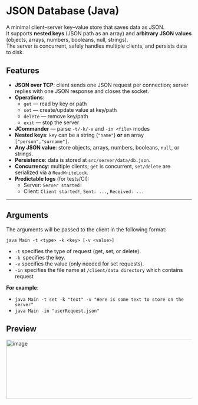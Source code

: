 # JSON Database (Java)

A minimal client–server key–value store that saves data as JSON.  
It supports **nested keys** (JSON path as an array) and **arbitrary JSON values** (objects, arrays, numbers, booleans, null, strings).  
The server is concurrent, safely handles multiple clients, and persists data to disk.

## Features

- **JSON over TCP**: client sends one JSON request per connection; server replies with one JSON response and closes the socket.
- **Operations**:
  - `get` — read by key or path
  - `set` — create/update value at key/path
  - `delete` — remove key/path
  - `exit` — stop the server
- **JCommander** — parse `-t/-k/-v` and `-in <file>` modes
- **Nested keys**: `key` can be a string (`"name"`) **or** an array `["person","surname"]`.
- **Any JSON value**: store objects, arrays, numbers, booleans, `null`, or strings.
- **Persistence**: data is stored at `src/server/data/db.json`.
- **Concurrency**: multiple clients; `get` is concurrent, `set/delete` are serialized via a `ReadWriteLock`.
- **Predictable logs** (for tests/CI):
  - Server: `Server started!`
  - Client: `Client started!`, `Sent: ...`, `Received: ...`

---

## Arguments

The arguments will be passed to the client in the following format:

```
java Main -t <type> -k <key> [-v <value>]
```
- `-t` specifies the type of request (get, set, or delete).
- `-k `specifies the key.
- `-v` specifies the value (only needed for set requests).
- `-in` specifies the file name at `/client/data directory` which contains request 

**For example**: 
- `java Main -t set -k "text" -v "Here is some text to store on the server"`
- `java Main -in "userRequest.json"`

## Preview 

<img width="1210" height="161" alt="image" src="https://github.com/user-attachments/assets/51d643e9-b099-418d-9c6c-0c9f9128e352" />
